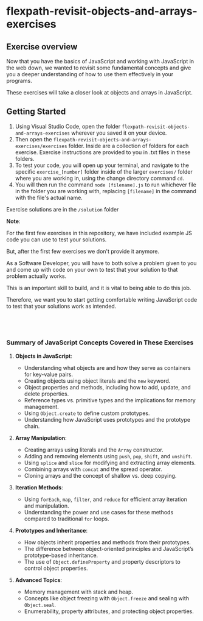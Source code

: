 
# flexpath-revisit-objects-and-arrays-exercises

## Exercise overview

Now that you have the basics of JavaScript and working with JavaScript in the web
down, we wanted to revisit some fundamental concepts and give you a deeper understanding
of how to use them effectively in your programs.

These exercises will take a closer look at objects and arrays in JavaScript.


## Getting Started


1. Using Visual Studio Code, open the folder `flexpath-revisit-objects-and-arrays-exercises` 
   wherever you saved it on your device. 
2. Then open the `flexpath-revisit-objects-and-arrays-exercises/exercises` folder. 
   Inside are a collection of folders for each exercise. Exercise instructions are 
   provided to you in .txt files in these folders.
3. To test your code, you will open up your terminal, and navigate to the specific `exercise_[number]`
   folder inside of the larger `exercises/` folder where you are working in, using the
   change directory command `cd`.
4. You will then run the command `node [filename].js` to run whichever file
   in the folder you are working with, replacing `[filename]` in the command
   with the file's actual name.

Exercise solutions are in the `/solution` folder


**Note**:

For the first few exercises in this repository, we have included example 
JS code you can use to test your solutions.

But, after the first few exercises we don't provide it anymore.

As a Software Developer, you will have to both solve a problem given to you and 
come up with code on your own to test that your solution to that problem actually works. 

This is an important skill to build, and it is vital to being able to do this job.

Therefore, we want you to start getting comfortable writing JavaScript code to 
test that your solutions work as intended.

&nbsp;
---

### Summary of JavaScript Concepts Covered in These Exercises

1. **Objects in JavaScript**:
    
    - Understanding what objects are and how they serve as containers for key-value pairs.
    - Creating objects using object literals and the `new` keyword.
    - Object properties and methods, including how to add, update, and delete properties.
    - Reference types vs. primitive types and the implications for memory management.
    - Using `Object.create` to define custom prototypes.
    - Understanding how JavaScript uses prototypes and the prototype chain.
2. **Array Manipulation**:
    
    - Creating arrays using literals and the `Array` constructor.
    - Adding and removing elements using `push`, `pop`, `shift`, and `unshift`.
    - Using `splice` and `slice` for modifying and extracting array elements.
    - Combining arrays with `concat` and the spread operator.
    - Cloning arrays and the concept of shallow vs. deep copying.
3. **Iteration Methods**:
    
    - Using `forEach`, `map`, `filter`, and `reduce` for efficient array iteration and manipulation.
    - Understanding the power and use cases for these methods compared to traditional `for` loops.
4. **Prototypes and Inheritance**:
    
    - How objects inherit properties and methods from their prototypes.
    - The difference between object-oriented principles and JavaScript’s prototype-based inheritance.
    - The use of `Object.defineProperty` and property descriptors to control object properties.
5. **Advanced Topics**:
    
    - Memory management with stack and heap.
    - Concepts like object freezing with `Object.freeze` and sealing with `Object.seal`.
    - Enumerability, property attributes, and protecting object properties.
